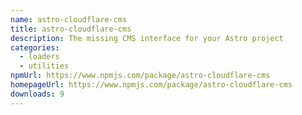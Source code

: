 ```yaml
---
name: astro-cloudflare-cms
title: astro-cloudflare-cms
description: The missing CMS interface for your Astro project
categories:
  - loaders
  - utilities
npmUrl: https://www.npmjs.com/package/astro-cloudflare-cms
homepageUrl: https://www.npmjs.com/package/astro-cloudflare-cms
downloads: 9
---
```

